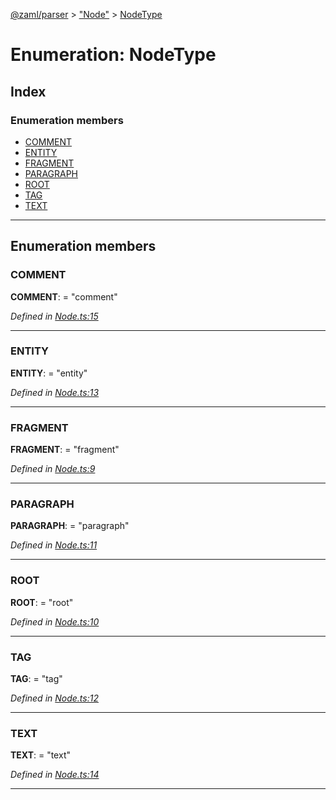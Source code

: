 [@zaml/parser](../README.md) > ["Node"](../modules/_node_.md) > [NodeType](../enums/_node_.nodetype.md)

# Enumeration: NodeType

## Index

### Enumeration members

* [COMMENT](_node_.nodetype.md#comment)
* [ENTITY](_node_.nodetype.md#entity)
* [FRAGMENT](_node_.nodetype.md#fragment)
* [PARAGRAPH](_node_.nodetype.md#paragraph)
* [ROOT](_node_.nodetype.md#root)
* [TAG](_node_.nodetype.md#tag)
* [TEXT](_node_.nodetype.md#text)

---

## Enumeration members

<a id="comment"></a>

###  COMMENT

**COMMENT**:  = "comment"

*Defined in [Node.ts:15](https://github.com/nexushubs/zaml-lang/blob/18f20d4/packages/zaml-parser/src/Node.ts#L15)*

___
<a id="entity"></a>

###  ENTITY

**ENTITY**:  = "entity"

*Defined in [Node.ts:13](https://github.com/nexushubs/zaml-lang/blob/18f20d4/packages/zaml-parser/src/Node.ts#L13)*

___
<a id="fragment"></a>

###  FRAGMENT

**FRAGMENT**:  = "fragment"

*Defined in [Node.ts:9](https://github.com/nexushubs/zaml-lang/blob/18f20d4/packages/zaml-parser/src/Node.ts#L9)*

___
<a id="paragraph"></a>

###  PARAGRAPH

**PARAGRAPH**:  = "paragraph"

*Defined in [Node.ts:11](https://github.com/nexushubs/zaml-lang/blob/18f20d4/packages/zaml-parser/src/Node.ts#L11)*

___
<a id="root"></a>

###  ROOT

**ROOT**:  = "root"

*Defined in [Node.ts:10](https://github.com/nexushubs/zaml-lang/blob/18f20d4/packages/zaml-parser/src/Node.ts#L10)*

___
<a id="tag"></a>

###  TAG

**TAG**:  = "tag"

*Defined in [Node.ts:12](https://github.com/nexushubs/zaml-lang/blob/18f20d4/packages/zaml-parser/src/Node.ts#L12)*

___
<a id="text"></a>

###  TEXT

**TEXT**:  = "text"

*Defined in [Node.ts:14](https://github.com/nexushubs/zaml-lang/blob/18f20d4/packages/zaml-parser/src/Node.ts#L14)*

___

